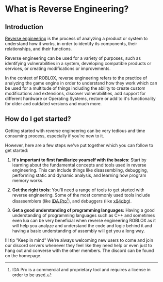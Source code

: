# What is Reverse Engineering?
## Introduction

[Reverse engineering](https://en.wikipedia.org/wiki/Reverse_engineering) is the process of analyzing a product or system to understand how it works, in order to identify its components, their relationships, and their functions.

Reverse engineering can be used for a variety of purposes, such as identifying vulnerabilities in a system, developing compatible products or services, or creating modifications or improvements.

In the context of ROBLOX, reverse engineering refers to the practice of analyzing the game engine in order to understand how they work which can be used for a multitude of things including the ability to create custom modifications and extensions, discover vulnerabilities, add support for different hardware or Operating Systems, restore or add to it's functionality for older and outdated versions and much more.

## How do I get started?

Getting started with reverse engineering can be very tedious and time consuming process, especially if you're new to it.

However, here are a few steps we've put together which you can follow to get started:

1. **It's important to first familiarize yourself with the basics:** Start by learning about the fundamental concepts and tools used in reverse engineering. This can include things like disassembling, debugging, performing static and dynamic analysis, and learning how program memory works.

2. **Get the right tools:** You'll need a range of tools to get started with reverse engineering. Some of the most commonly used tools include disassemblers (like [IDA Pro](https://hex-rays.com/ida-pro/)[^1]), and debuggers (like [x64dbg](https://x64dbg.com/)).

3. **Get a good understanding of programming languages:** Having a good understanding of programming languages such as C++ and sometimes even lua can be very beneficial when reverse engineering ROBLOX as it will help you analyze and understand the code and logic behind it and having a basic understanding of assembly will get you a long way.

!!! tip "Keep in mind"
    We're always welcoming new users to come and join our discord servers whenever they feel like they need help or even just to hang out and converse with the other members.
    The discord can be found on the homepage.

[^1]: IDA Pro is a commercial and proprietary tool and requires a license in order to be used.